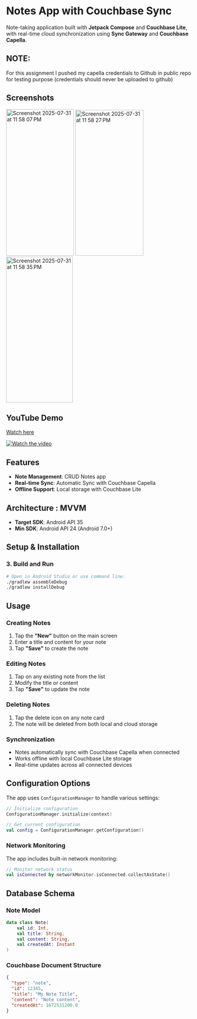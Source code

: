 # Notes App with Couchbase Sync

Note-taking application built with **Jetpack Compose** and **Couchbase Lite**, with real-time cloud synchronization using **Sync Gateway** and **Couchbase Capella**.

## NOTE:

For this assignment I pushed my capella credentials to Github in public repo for testing purpose (credentials should never be uploaded to github)

## Screenshots

<img width="183" height="395" alt="Screenshot 2025-07-31 at 11 58 07 PM" src="https://github.com/user-attachments/assets/301f6a1a-70f9-4715-9eea-3a2dfd27de00" />
<img width="184" height="393" alt="Screenshot 2025-07-31 at 11 58 27 PM" src="https://github.com/user-attachments/assets/96e8d53c-a127-46f0-a2ca-0512daa808cd" />
<img width="180" height="393" alt="Screenshot 2025-07-31 at 11 58 35 PM" src="https://github.com/user-attachments/assets/40398805-eeb2-4c0e-b58f-e6fcdef0f4cd" />

## YouTube Demo

[Watch here](https://youtu.be/3ycznfUqtmY)

[![Watch the video](https://img.youtube.com/vi/3ycznfUqtmY/0.jpg)](https://youtu.be/3ycznfUqtmY)



## Features

- **Note Management**: CRUD Notes app
- **Real-time Sync**: Automatic Sync with Couchbase Capella
- **Offline Support**: Local storage with Couchbase Lite

## Architecture : MVVM

- **Target SDK**: Android API 35
- **Min SDK**: Android API 24 (Android 7.0+)

## Setup & Installation

### 3. Build and Run

```bash
# Open in Android Studio or use command line:
./gradlew assembleDebug
./gradlew installDebug
```

## Usage

### Creating Notes

1. Tap the **"New"** button on the main screen
2. Enter a title and content for your note
3. Tap **"Save"** to create the note

### Editing Notes

1. Tap on any existing note from the list
2. Modify the title or content
3. Tap **"Save"** to update the note

### Deleting Notes

1. Tap the delete icon on any note card
2. The note will be deleted from both local and cloud storage

### Synchronization

- Notes automatically sync with Couchbase Capella when connected
- Works offline with local Couchbase Lite storage
- Real-time updates across all connected devices

## Configuration Options

The app uses `ConfigurationManager` to handle various settings:

```kotlin
// Initialize configuration
ConfigurationManager.initialize(context)

// Get current configuration
val config = ConfigurationManager.getConfiguration()
```

### Network Monitoring

The app includes built-in network monitoring:

```kotlin
// Monitor network status
val isConnected by networkMonitor.isConnected.collectAsState()
```

## Database Schema

### Note Model

```kotlin
data class Note(
    val id: Int,
    val title: String,
    val content: String,
    val createdAt: Instant
)
```

### Couchbase Document Structure

```json
{
  "type": "note",
  "id": 12345,
  "title": "My Note Title",
  "content": "Note content",
  "createdAt": 1672531200.0
}
```
